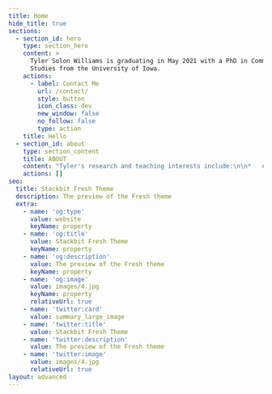 ```yaml
---
title: Home
hide_title: true
sections:
  - section_id: hero
    type: section_hero
    content: >
      Tyler Solon Williams is graduating in May 2021 with a PhD in Communication
      Studies from the University of Iowa.
    actions:
      - label: Contact Me
        url: /contact/
        style: button
        icon_class: dev
        new_window: false
        no_follow: false
        type: action
    title: Hello
  - section_id: about
    type: section_content
    title: ABOUT
    content: "Tyler's research and teaching interests include:\n\n*   Animation and the television cartoon in the United States\n\n*   Media theory and media history\n\n*   Film and comparative media studies\n\n*   American media culture.\n\nHis completed dissertation, “Understanding the Early Television Cartoon,” proposes a theoretical model explaining how animation was made for television in the early years of the medium.\n\nTyler has six years of experience teaching media studies, interpersonal communication, and rhetoric.\n\n\\###\n\nMedia theory and media history<br\r\nFilm and comparative media studies\r\nAmerican media culture.\n"
    actions: []
seo:
  title: Stackbit Fresh Theme
  description: The preview of the Fresh theme
  extra:
    - name: 'og:type'
      value: website
      keyName: property
    - name: 'og:title'
      value: Stackbit Fresh Theme
      keyName: property
    - name: 'og:description'
      value: The preview of the Fresh theme
      keyName: property
    - name: 'og:image'
      value: images/4.jpg
      keyName: property
      relativeUrl: true
    - name: 'twitter:card'
      value: summary_large_image
    - name: 'twitter:title'
      value: Stackbit Fresh Theme
    - name: 'twitter:description'
      value: The preview of the Fresh theme
    - name: 'twitter:image'
      value: images/4.jpg
      relativeUrl: true
layout: advanced
---
```

